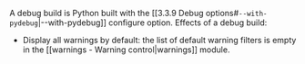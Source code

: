 A debug build is Python built with the [[3.3.9 Debug options#`--with-pydebug`|--with-pydebug]] configure option.
Effects of a debug build:
- Display all warnings by default: the list of default warning filters is empty in the [[warnings - Warning control|warnings]] module.